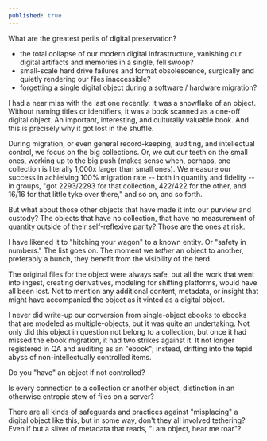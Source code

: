 ```yaml
---
published: true
---
```

What are the greatest perils of digital preservation?  

  * the total collapse of our modern digital infrastructure, vanishing our digital artifacts and memories in a single, fell swoop?
  * small-scale hard drive failures and format obsolescence, surgically and quietly rendering our files inaccessible?
  * forgetting a single digital object during a software / hardware migration?
  
I had a near miss with the last one recently.  It was a snowflake of an object.  Without naming titles or identifiers, it was a book scanned as a one-off digital object.  An important, interesting, and culturally valuable book.  And this is precisely why it got lost in the shuffle.

During migration, or even general record-keeping, auditing, and intellectual control, we focus on the big collections.  Or, we cut our teeth on the small ones, working up to the big push (makes sense when, perhaps, one collection is literally 1,000x larger than small ones).  We measure our success in achieiving 100% migration rate -- both in quantity and fidelity -- in groups, "got 2293/2293 for that collection, 422/422 for the other, and 16/16 for that little tyke over there," and so on, and so forth.

But what about those other objects that have made it into our purview and custody?  The objects that have no collection, that have no measurement of quantity outside of their self-reflexive parity?  Those are the ones at risk.

I have likened it to "hitching your wagon" to a known entity.  Or "safety in numbers."  The list goes on.  The moment we _tether_ an object to another, preferably a bunch, they benefit from the visibility of the herd.

The original files for the object were always safe, but all the work that went into ingest, creating derivatives, modeling for shifting platforms, would have all been lost.  Not to mention any additional content, metadata, or insight that might have accompanied the object as it vinted as a digital object.

I never did write-up our conversion from single-object ebooks to ebooks that are modeled as multiple-objects, but it was quite an undertaking.  Not only did this object in question not belong to a collection, but once it had missed the ebook migration, it had two strikes against it.  It not longer registered in QA and auditing as an "ebook"; instead, drifting into the tepid abyss of non-intellectually controlled items.

Do you "have" an object if not controlled?

Is every connection to a collection or another object, distinction in an otherwise entropic stew of files on a server?

There are all kinds of safeguards and practices against "misplacing" a digital object like this, but in some way, don't they all involved tethering?  Even if but a sliver of metadata that reads, "I am object, hear me roar"?